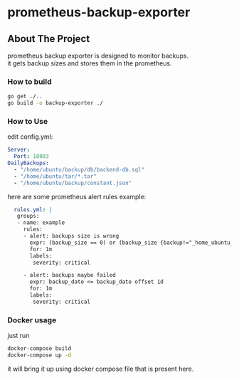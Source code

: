 # prometheus-backup-exporter
## About The Project
prometheus backup exporter is designed to monitor backups.   
it gets backup sizes and stores them in the prometheus.   
 
### How to build
```bash
go get ./..
go build -o backup-exporter ./
```
### How to Use
edit config.yml:   
```yml
Server:
  Port: 18083
DailyBackups:
  - "/home/ubuntu/backup/db/backend-db.sql"
  - "/home/ubuntu/tar/*.tar"
  - "/home/ubuntu/backup/constant.json"
```

here are some prometheus alert rules example:   
```yaml
  rules.yml: |
   groups:
   - name: example
     rules:
     - alert: backups size is wrong
       expr: (backup_size == 0) or (backup_size {backup!="_home_ubuntu_backup_constant_json"} <= backup_size offset 1d)
       for: 1m
       labels:
        severity: critical

     - alert: backups maybe failed
       expr: backup_date <= backup_date offset 1d
       for: 1m
       labels:
        severity: critical
```

### Docker usage

just run 

```bash
docker-compose build
docker-compose up -d
```

it will bring it up using docker compose file that is present here.
